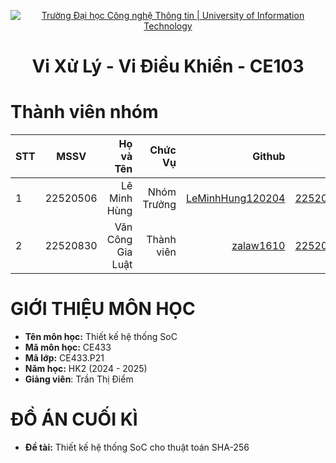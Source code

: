 <!-- Banner -->
<p align="center">
  <a href="https://www.uit.edu.vn/" title="Trường Đại học Công nghệ Thông tin" style="border: none;">
    <img src="https://i.imgur.com/WmMnSRt.png" alt="Trường Đại học Công nghệ Thông tin | University of Information Technology">
  </a>
</p>

<h1 align="center"><b>Vi Xử Lý - Vi Điều Khiển - CE103 </b></h1>

# Thành viên nhóm
| STT    | MSSV          | Họ và Tên              |Chức Vụ    | Github                                                  | Email                   |
| ------ |:-------------:| ----------------------:|----------:|--------------------------------------------------------:|-------------------------:
| 1      | 22520506      | Lê Minh Hùng        |Nhóm Trưởng |[LeMinhHung120204](https://github.com/LeMinhHung120204)            |22520506@gm.uit.edu.vn   |
| 2      | 22520830      | Văn Công Gia Luật        |Thành viên |[zalaw1610](https://github.com/zalaw1610)|22520830@gm.uit.edu.vn   |

# GIỚI THIỆU MÔN HỌC
* **Tên môn học:** Thiết kế hệ thống SoC
* **Mã môn học:** CE433
* **Mã lớp:** CE433.P21
* **Năm học:** HK2 (2024 - 2025)
* **Giảng viên**: Trần Thị Điểm

# ĐỒ ÁN CUỐI KÌ
* **Đề tài:** Thiết kế hệ thống SoC cho thuật toán SHA-256

